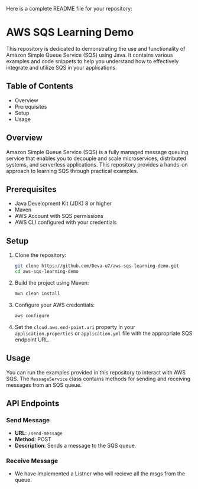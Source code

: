 Here is a complete README file for your repository:

# AWS SQS Learning Demo

This repository is dedicated to demonstrating the use and functionality of Amazon Simple Queue Service (SQS) using Java. It contains various examples and code snippets to help you understand how to effectively integrate and utilize SQS in your applications.

## Table of Contents

- Overview
- Prerequisites
- Setup
- Usage


## Overview

Amazon Simple Queue Service (SQS) is a fully managed message queuing service that enables you to decouple and scale microservices, distributed systems, and serverless applications. This repository provides a hands-on approach to learning SQS through practical examples.

## Prerequisites

- Java Development Kit (JDK) 8 or higher
- Maven
- AWS Account with SQS permissions
- AWS CLI configured with your credentials

## Setup

1. Clone the repository:
    ```sh
    git clone https://github.com/Deva-u7/aws-sqs-learning-demo.git
    cd aws-sqs-learning-demo
    ```

2. Build the project using Maven:
    ```sh
    mvn clean install
    ```

3. Configure your AWS credentials:
    ```sh
    aws configure
    ```

4. Set the `cloud.aws.end-point.uri` property in your `application.properties` or `application.yml` file with the appropriate SQS endpoint URL.

## Usage

You can run the examples provided in this repository to interact with AWS SQS. The `MessageService` class contains methods for sending and receiving messages from an SQS queue.

## API Endpoints

### Send Message
- **URL**: `/send-message`
- **Method**: POST
- **Description**: Sends a message to the SQS queue.

### Receive Message
-  We have Implemented a Listner who will recieve all the msgs from the queue.
